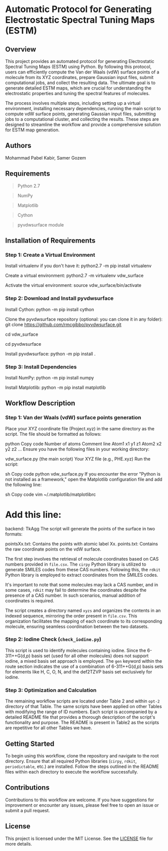 # Automatic Protocol for Generating Electrostatic Spectral Tuning Maps (ESTM)

## Overview

This project provides an automated protocol for generating Electrostatic Spectral Tuning Maps (ESTM) using Python. By following this protocol, users can efficiently compute the Van der Waals (vdW) surface points of a molecule from its XYZ coordinates, prepare Gaussian input files, submit computational jobs, and collect the resulting data. The ultimate goal is to generate detailed ESTM maps, which are crucial for understanding the electrostatic properties and tuning the spectral features of molecules.

The process involves multiple steps, including setting up a virtual environment, installing necessary dependencies, running the main script to compute vdW surface points, generating Gaussian input files, submitting jobs to a computational cluster, and collecting the results. These steps are designed to streamline the workflow and provide a comprehensive solution for ESTM map generation.

## Authors

Mohammad Pabel Kabir, Samer Gozem

## Requirements

> Python 2.7

> NumPy

> Matplotlib

> Cython

> pyvdwsurface module

## Installation of Requirements

### Step 1: Create a Virtual Environment

Install virtualenv if you don't have it: python2.7 -m pip install virtualenv

Create a virtual environment: python2.7 -m virtualenv vdw_surface

Activate the virtual environment: source vdw_surface/bin/activate

### Step 2: Download and Install pyvdwsurface

Install Cython: python -m pip install cython

Clone the pyvdwsurface repository (optional: you can clone it in any folder): git clone https://github.com/rmcgibbo/pyvdwsurface.git

cd vdw_surface

cd pyvdwsurface

Install pyvdwsurface: python -m pip install .

### Step 3: Install Dependencies

Install NumPy: python -m pip install numpy

Install Matplotlib: python -m pip install matplotlib

## Workflow Description

### Step 1: Van der Waals (vdW) surface points generation

Place your XYZ coordinate file (Project.xyz) in the same directory as the script. The file should be formatted as follows:

python
Copy code
Number of atoms
Comment line
Atom1 x1 y1 z1
Atom2 x2 y2 z2
...
Ensure you have the following files in your working directory:

vdw_surface.py (the main script)
Your XYZ file (e.g., PHE.xyz)
Run the script:

sh
Copy code
python vdw_surface.py
If you encounter the error "Python is not installed as a framework," open the Matplotlib configuration file and add the following line:

sh
Copy code
vim ~/.matplotlib/matplotlibrc
# Add this line:
backend: TkAgg
The script will generate the points of the surface in two formats:

pointsXx.txt: Contains the points with atomic label Xx.
points.txt: Contains the raw coordinate points on the vdW surface.

The first step involves the retrieval of molecule coordinates based on CAS numbers provided in `file.csv`. The `cirpy` Python library is utilized to generate SMILES codes from these CAS numbers. Following this, the `rdkit` Python library is employed to extract coordinates from the SMILES codes.

It's important to note that some molecules may lack a CAS number, and in some cases, `rdkit` may fail to determine the coordinates despite the presence of a CAS number. In such scenarios, manual addition of coordinates is required.

The script creates a directory named `xyzs` and organizes the contents in an indexed sequence, mirroring the order present in `file.csv`. This organization facilitates the mapping of each coordinate to its corresponding molecule, ensuring seamless coordination between the two datasets.

### Step 2: Iodine Check (`check_iodine.py`)

This script is used to identify molecules containing iodine. Since the 6-311++G(d,p) basis set (used for all other molecules) does not support iodine, a mixed basis set approach is employed. The `gen` keyword within the route section indicates the use of a combination of 6-311++G(d,p) basis sets for elements like H, C, O, N, and the def2TZVP basis set exclusively for iodine.

### Step 3: Optimization and Calculation

The remaining workflow scripts are located under Table 2 and within `opt-2` directory of that Table. The same scripts have been applied on other Tables with modifying the range of ID numbers. Each script is accompanied by a detailed README file that provides a thorough description of the script's functionality and purpose. The README is present in Table2 as the scripts are repetitive for all other Tables we have.

## Getting Started

To begin using this workflow, clone the repository and navigate to the root directory. Ensure that all required Python libraries (`cirpy`, `rdkit`, `periodictable`, etc.) are installed. Follow the steps outlined in the README files within each directory to execute the workflow successfully.

## Contributions

Contributions to this workflow are welcome. If you have suggestions for improvement or encounter any issues, please feel free to open an issue or submit a pull request.

## License

This project is licensed under the MIT License. See the [LICENSE](LICENSE.md) file for more details.
